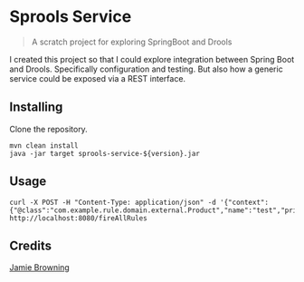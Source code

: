 # Sprools Service
> A scratch project for exploring SpringBoot and Drools

I created this project so that I could explore integration between Spring Boot and Drools. Specifically configuration
and testing. But also how a generic service could be exposed via a REST interface.

## Installing
Clone the repository.
```shell
mvn clean install
java -jar target sprools-service-${version}.jar
```

## Usage
```shell
curl -X POST -H "Content-Type: application/json" -d '{"context":{"@class":"com.example.rule.domain.external.Product","name":"test","price":10}}' http://localhost:8080/fireAllRules
```

## Credits
[Jamie Browning](@mailto:jamiebrowning@sky.com)